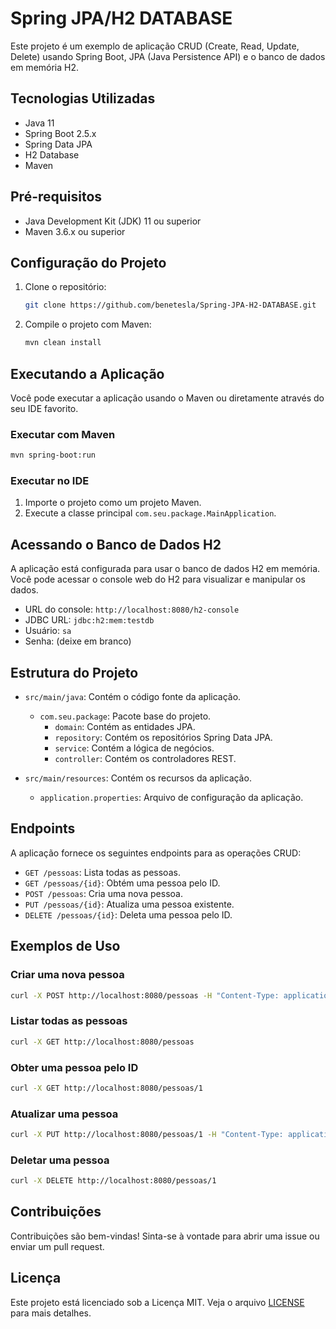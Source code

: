 # Spring JPA/H2 DATABASE

Este projeto é um exemplo de aplicação CRUD (Create, Read, Update, Delete) usando Spring Boot, JPA (Java Persistence API) e o banco de dados em memória H2.

## Tecnologias Utilizadas

- Java 11
- Spring Boot 2.5.x
- Spring Data JPA
- H2 Database
- Maven

## Pré-requisitos

- Java Development Kit (JDK) 11 ou superior
- Maven 3.6.x ou superior

## Configuração do Projeto

1. Clone o repositório:

   ```bash
   git clone https://github.com/benetesla/Spring-JPA-H2-DATABASE.git
   ```

2. Compile o projeto com Maven:

   ```bash
   mvn clean install
   ```

## Executando a Aplicação

Você pode executar a aplicação usando o Maven ou diretamente através do seu IDE favorito.

### Executar com Maven

```bash
mvn spring-boot:run
```

### Executar no IDE

1. Importe o projeto como um projeto Maven.
2. Execute a classe principal `com.seu.package.MainApplication`.

## Acessando o Banco de Dados H2

A aplicação está configurada para usar o banco de dados H2 em memória. Você pode acessar o console web do H2 para visualizar e manipular os dados.

- URL do console: `http://localhost:8080/h2-console`
- JDBC URL: `jdbc:h2:mem:testdb`
- Usuário: `sa`
- Senha: (deixe em branco)

## Estrutura do Projeto

- `src/main/java`: Contém o código fonte da aplicação.
  - `com.seu.package`: Pacote base do projeto.
    - `domain`: Contém as entidades JPA.
    - `repository`: Contém os repositórios Spring Data JPA.
    - `service`: Contém a lógica de negócios.
    - `controller`: Contém os controladores REST.

- `src/main/resources`: Contém os recursos da aplicação.
  - `application.properties`: Arquivo de configuração da aplicação.

## Endpoints

A aplicação fornece os seguintes endpoints para as operações CRUD:

- `GET /pessoas`: Lista todas as pessoas.
- `GET /pessoas/{id}`: Obtém uma pessoa pelo ID.
- `POST /pessoas`: Cria uma nova pessoa.
- `PUT /pessoas/{id}`: Atualiza uma pessoa existente.
- `DELETE /pessoas/{id}`: Deleta uma pessoa pelo ID.

## Exemplos de Uso

### Criar uma nova pessoa

```bash
curl -X POST http://localhost:8080/pessoas -H "Content-Type: application/json" -d '{"nome": "João", "email": "joao@example.com"}'
```

### Listar todas as pessoas

```bash
curl -X GET http://localhost:8080/pessoas
```

### Obter uma pessoa pelo ID

```bash
curl -X GET http://localhost:8080/pessoas/1
```

### Atualizar uma pessoa

```bash
curl -X PUT http://localhost:8080/pessoas/1 -H "Content-Type: application/json" -d '{"nome": "João Silva", "email": "joao.silva@example.com"}'
```

### Deletar uma pessoa

```bash
curl -X DELETE http://localhost:8080/pessoas/1
```

## Contribuições

Contribuições são bem-vindas! Sinta-se à vontade para abrir uma issue ou enviar um pull request.

## Licença

Este projeto está licenciado sob a Licença MIT. Veja o arquivo [LICENSE](LICENSE) para mais detalhes.
